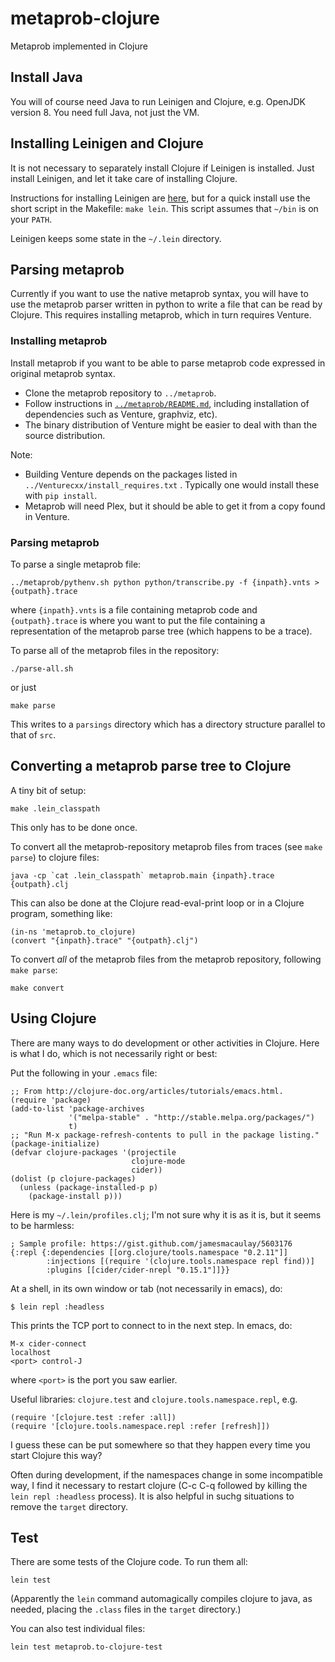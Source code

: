 # metaprob-clojure
Metaprob implemented in Clojure

## Install Java

You will of course need Java to run Leinigen and Clojure, e.g. OpenJDK
version 8.  You need full Java, not just the VM.

## Installing Leinigen and Clojure

It is not necessary to separately install Clojure if Leinigen is
installed.  Just install Leinigen, and let it take care of installing
Clojure.

Instructions for installing Leinigen are [here](https://leiningen.org/#install), but for a quick install use
the short script in the Makefile: `make lein`.
This script assumes that `~/bin` is on your `PATH`.

Leinigen keeps some state in the `~/.lein` directory.

## Parsing metaprob

Currently if you want to use the native metaprob syntax, you will have to use the
metaprob parser written in python to write a file that can be read by
Clojure.  This requires installing metaprob, which in turn requires
Venture.

### Installing metaprob

Install metaprob if you want to be able to parse metaprob code expressed in
original metaprob syntax.

 * Clone the metaprob repository to `../metaprob`.
 * Follow instructions in [`../metaprob/README.md`](../metaprob/README.md), including 
   installation of dependencies such as Venture, graphviz, etc).
 * The binary distribution of Venture might be easier to deal with than the source distribution.

Note:

 * Building Venture depends on the packages listed in
   `../Venturecxx/install_requires.txt` .  Typically one would install these with `pip install`.
 * Metaprob will need Plex, but it should be able to get it from a copy
   found in Venture.


### Parsing metaprob

To parse a single metaprob file:

    ../metaprob/pythenv.sh python python/transcribe.py -f {inpath}.vnts >{outpath}.trace

where `{inpath}.vnts` is a file containing metaprob code and
`{outpath}.trace` is where you want to put the file containing a representation 
of the metaprob parse tree (which happens to be a trace).

To parse all of the metaprob files in the repository:

    ./parse-all.sh   

or just

    make parse

This writes to a `parsings` directory which has a directory structure parallel to that of `src`.

## Converting a metaprob parse tree to Clojure

A tiny bit of setup:

    make .lein_classpath

This only has to be done once.

To convert all the metaprob-repository metaprob files from traces (see
`make parse`) to clojure files:

    java -cp `cat .lein_classpath` metaprob.main {inpath}.trace {outpath}.clj

This can also be done at the Clojure read-eval-print loop or in a
Clojure program, something like:

    (in-ns 'metaprob.to_clojure)
    (convert "{inpath}.trace" "{outpath}.clj")

To convert *all* of the metaprob files from the metaprob repository, following `make parse`:

    make convert

## Using Clojure

There are many ways to do development or other activities in Clojure.
Here is what I do, which is not necessarily right or best:

Put the following in your `.emacs` file:

    ;; From http://clojure-doc.org/articles/tutorials/emacs.html.
    (require 'package)
    (add-to-list 'package-archives
                 '("melpa-stable" . "http://stable.melpa.org/packages/")
                 t)
    ;; "Run M-x package-refresh-contents to pull in the package listing."
    (package-initialize)
    (defvar clojure-packages '(projectile
                               clojure-mode
                               cider))
    (dolist (p clojure-packages)
      (unless (package-installed-p p)
        (package-install p)))

Here is my `~/.lein/profiles.clj`; I'm not sure why it is as it is,
but it seems to be harmless:

    ; Sample profile: https://gist.github.com/jamesmacaulay/5603176
    {:repl {:dependencies [[org.clojure/tools.namespace "0.2.11"]]
            :injections [(require '(clojure.tools.namespace repl find))]
            :plugins [[cider/cider-nrepl "0.15.1"]]}}

At a shell, in its own window or tab (not necessarily in emacs), do:

    $ lein repl :headless

This prints the TCP port to connect to in the next step.  In emacs, do:

    M-x cider-connect
    localhost
    <port> control-J

where `<port>` is the port you saw earlier.

Useful libraries: `clojure.test` and `clojure.tools.namespace.repl`, e.g.

    (require '[clojure.test :refer :all])
    (require '[clojure.tools.namespace.repl :refer [refresh]])

I guess these can be put somewhere so that they happen every time you
start Clojure this way?

Often during development, if the namespaces change in some
incompatible way, I find it necessary to restart clojure (C-c C-q
followed by killing the `lein repl :headless` process).  It is also
helpful in suchg situations to remove the `target` directory.


## Test

There are some tests of the Clojure code.  To run them all:

    lein test

(Apparently the `lein` command automagically compiles clojure to
java, as needed, placing the `.class` files in the `target` directory.)

You can also test individual files:

    lein test metaprob.to-clojure-test

